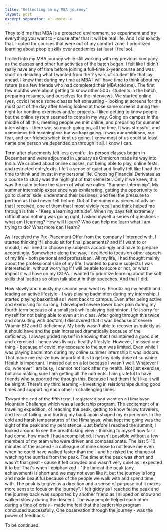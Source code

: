 ```yaml
---
title: "Reflecting on my MBA journey"
layout: post
excerpt_separator: <!--more-->
---
```


They told me that MBA is a protected environment, so experiment and try everything you want to - cause after that it will be real life. And I did exactly that. I opted for courses that were out of my comfort zone. I prioritized learning about people skills over academics (at least I feel so).

<!--more-->

I rolled into my MBA journey while still working with my previous company as the classes and other fun activities of the batch began. I felt like I didn't really have any off time before joining a full-time 2-year course and was short on deciding what I wanted from the 2 years of student life that lay ahead. I knew that during my time at MBA I will have time to think about my future (as a few friends who had completed their MBA told me). The first few months were about getting to know other 500+ students in the batch, preparing resumes, and ourselves for the interviews. We started online (yes, covid) hence some classes felt exhausting - looking at screens for the most part of the day after having looked at those same screens during the night for bonding exercises and/or projects. I liked getting to know people but the online system seemed to come in my way. Going on campus in the middle of all this, meeting people we met online, and preparing for summer internships - there was so much going on, all the time. It was stressful, and sometimes felt meaningless but we kept going. It was our ambitions, our fear, and our friends which kept us going. I know most of us could at least name one person we depended on through it all. I know I can.

Term after placements felt less eventful. In-person classes began in December and were adjourned in January as Omnicron made its way into India. We cribbed about online classes, not being able to play, online fests, and restricted entry/exits. I felt a sense of quiet and finally felt like I had the time to think and invest in my personal life. Choosing Financial Derivates as a course to study was the highlight of that semester. Only if we knew, this was the calm before the storm of what we called "Summer Internship". My summer internship experience was exhilarating, getting the opportunity to go to clients' side, understand their business, and feel the pressure to perform as I had never felt before. Out of the numerous pieces of advice that I received, one of them that I most vividly recall and think helped me through is this - "Keep a learning attitude". When my days felt extremely difficult and nothing was going right, I asked myself a series of questions - what am I learning? How will I learn? Who can help me learn what I am trying to do? What more can I learn?

As I received my Pre-Placement Offer from the company I interned with, I started thinking if I should sit for final placements? and if I want to or should, I will need to choose my subjects accordingly and have to prepare accordingly. Somewhere along the way, I decided to focus on other aspects of my life - both personal and professioanl. All my life, I had thought mainly about the professional side of my life. I wanted to pursue subjects I was interested in, without worrying if I will be able to score or not, or what impact it will have on my CGPA. I wanted to prioritize learning about the soft skills that leaders so often talk about in their speeches. And that I did. 

How slowly and quickly my second year went by. Prioritizing my health and leading an active lifestyle - I was playing badminton during my internship. I started playing basketball as I went back to campus. Even after being active and exercising for so long, I developed severe lower back pain during my fourth term because of a small jerk while playing badminton. I felt sorry for myself for not being able to even sit in class. After going through this twice and consulting with doctors, I discovered that it was because of severe Vitamin B12 and D deficiency. My body wasn't able to recover as quickly as it should have and the pain increased dramatically because of the deficiency. I always prided myself in knowing that I maintained a good diet, and exercised - hence was living a healthy lifestyle. However, I missed one thing - because of covid, my exposure to the sun was limited. Even while I was playing badminton during my online summer internship it was indoors. That made me realize how important it is to get my daily dose of sunshine. Health is important. I missed out on a lot because I wasn't well. Whatever I do, wherever I am busy, I cannot not look after my health. Not just exercise, but also making sure I am getting all the nutrients. I am grateful to have friends who supported me through this, Because I had them I felt like it will be alright. There's my third learning - Investing in relationships during good times and supporting each other in challenging times.

Toward the end of the fifth term, I registered and went on a Himalayan Mountain Challenge which was a leadership program. The excitement of a traveling expedition, of reaching the peak, getting to know fellow travelers, and fear of failing, and hurting my back again shaped my experience. In the cold and harsh temperatures of the Himalayas, what kept me going was the sight of the peak and my persistence. Just before I reached the summit, I looked around to see the breathtaking view - thinking to myself how far I had come, how much I had accomplished. It wasn't possible without a few members of my team who were driven and compassionate. The last 5-10 minutes of the ascend - a colleague of mine chose to not leave me even when he could have walked faster than me - and he risked the chance of watching the sunrise from the peak. The time at the peak was short and wasn't that great - cause it felt crowded and wasn't very quiet as I expected it to be. That's when I epiphanized - "the time at the peak (any achievement) is short and we may not even like it, but the journey is long and made beautiful because of the people we walk with and spend time with. The peak is to give us a direction and a sense of purpose but it makes more sense to focus on the journey". I felt giddy as I reached the peak and the journey back was supported by another friend as I slipped on snow and walked slowly during the descent. The way people helped each other during a time of crisis - made me feel that the leadership program concluded successfully. One observation through the journey - was the power of feedback. 

To be continued.

